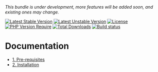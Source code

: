 
*This bundle is under development, more features will be added soon, and existing ones may change.*

[![Latest Stable Version](https://poser.pugx.org/softspring/cms-sylius-bundle/v/stable.svg)](https://packagist.org/packages/softspring/cms-sylius-bundle)
[![Latest Unstable Version](https://poser.pugx.org/softspring/cms-sylius-bundle/v/unstable.svg)](https://packagist.org/packages/softspring/cms-sylius-bundle)
[![License](https://poser.pugx.org/softspring/cms-sylius-bundle/license.svg)](https://packagist.org/packages/softspring/cms-sylius-bundle)
[![PHP Version Require](http://poser.pugx.org/softspring/cms-sylius-bundle/require/php)](https://packagist.org/packages/softspring/cms-sylius-bundle)
[![Total Downloads](https://poser.pugx.org/softspring/cms-sylius-bundle/downloads)](https://packagist.org/packages/softspring/cms-sylius-bundle)
[![Build status](https://github.com/softspring/cms-sylius-bundle/actions/workflows/php.yml/badge.svg?branch=5.0)](https://github.com/softspring/cms-sylius-bundle/actions/workflows/php.yml)

# Documentation

- [1. Pre-requisites](docs/1_pre_requisites.md)
- [2. Installation](docs/2_installation.md)
